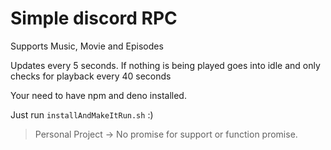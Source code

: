 # Simple discord RPC

Supports Music, Movie and Episodes

Updates every 5 seconds. If nothing is being played goes into idle and only
checks for playback every 40 seconds

Your need to have npm and deno installed.

Just run `installAndMakeItRun.sh` :)

> Personal Project -> No promise for support or function promise.
